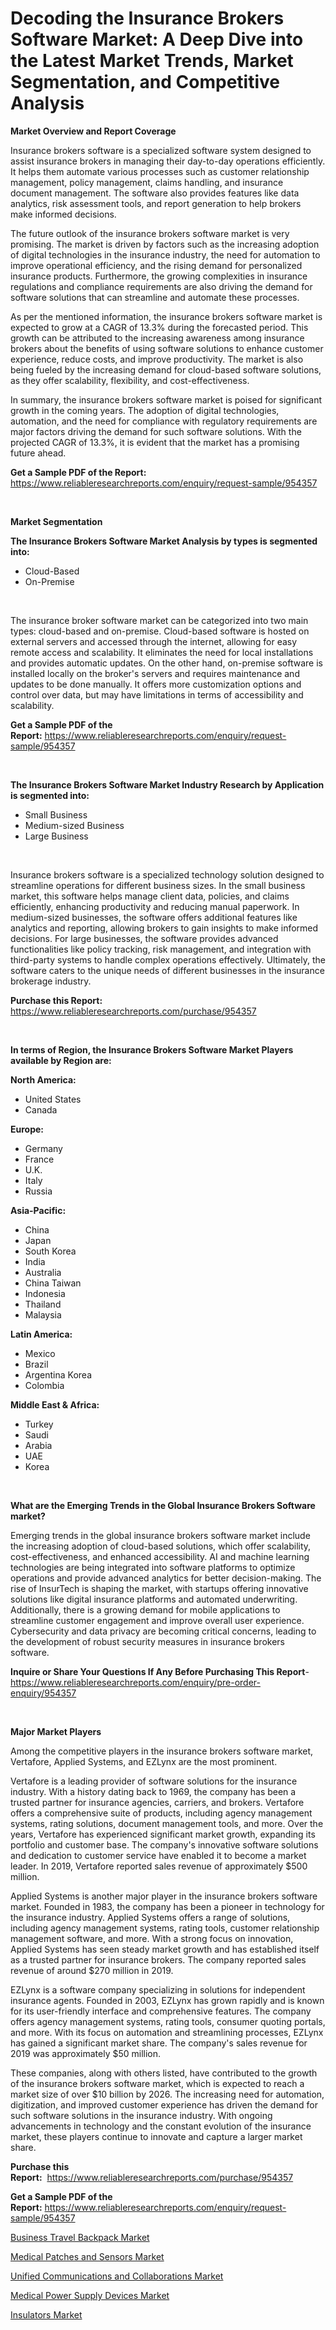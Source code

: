 <p><h1>Decoding the Insurance Brokers Software Market: A Deep Dive into the Latest Market Trends, Market Segmentation, and Competitive Analysis</h1></p><p><strong>Market Overview and Report Coverage</strong></p>
<p><p>Insurance brokers software is a specialized software system designed to assist insurance brokers in managing their day-to-day operations efficiently. It helps them automate various processes such as customer relationship management, policy management, claims handling, and insurance document management. The software also provides features like data analytics, risk assessment tools, and report generation to help brokers make informed decisions.</p><p>The future outlook of the insurance brokers software market is very promising. The market is driven by factors such as the increasing adoption of digital technologies in the insurance industry, the need for automation to improve operational efficiency, and the rising demand for personalized insurance products. Furthermore, the growing complexities in insurance regulations and compliance requirements are also driving the demand for software solutions that can streamline and automate these processes.</p><p>As per the mentioned information, the insurance brokers software market is expected to grow at a CAGR of 13.3% during the forecasted period. This growth can be attributed to the increasing awareness among insurance brokers about the benefits of using software solutions to enhance customer experience, reduce costs, and improve productivity. The market is also being fueled by the increasing demand for cloud-based software solutions, as they offer scalability, flexibility, and cost-effectiveness.</p><p>In summary, the insurance brokers software market is poised for significant growth in the coming years. The adoption of digital technologies, automation, and the need for compliance with regulatory requirements are major factors driving the demand for such software solutions. With the projected CAGR of 13.3%, it is evident that the market has a promising future ahead.</p></p>
<p><strong>Get a Sample PDF of the Report:</strong> <a href="https://www.reliableresearchreports.com/enquiry/request-sample/954357">https://www.reliableresearchreports.com/enquiry/request-sample/954357</a></p>
<p>&nbsp;</p>
<p><strong>Market Segmentation</strong></p>
<p><strong>The Insurance Brokers Software Market Analysis by types is segmented into:</strong></p>
<p><ul><li>Cloud-Based</li><li>On-Premise</li></ul></p>
<p>&nbsp;</p>
<p><p>The insurance broker software market can be categorized into two main types: cloud-based and on-premise. Cloud-based software is hosted on external servers and accessed through the internet, allowing for easy remote access and scalability. It eliminates the need for local installations and provides automatic updates. On the other hand, on-premise software is installed locally on the broker's servers and requires maintenance and updates to be done manually. It offers more customization options and control over data, but may have limitations in terms of accessibility and scalability.</p></p>
<p><strong>Get a Sample PDF of the Report:</strong>&nbsp;<a href="https://www.reliableresearchreports.com/enquiry/request-sample/954357">https://www.reliableresearchreports.com/enquiry/request-sample/954357</a></p>
<p>&nbsp;</p>
<p><strong>The Insurance Brokers Software Market Industry Research by Application is segmented into:</strong></p>
<p><ul><li>Small Business</li><li>Medium-sized Business</li><li>Large Business</li></ul></p>
<p>&nbsp;</p>
<p><p>Insurance brokers software is a specialized technology solution designed to streamline operations for different business sizes. In the small business market, this software helps manage client data, policies, and claims efficiently, enhancing productivity and reducing manual paperwork. In medium-sized businesses, the software offers additional features like analytics and reporting, allowing brokers to gain insights to make informed decisions. For large businesses, the software provides advanced functionalities like policy tracking, risk management, and integration with third-party systems to handle complex operations effectively. Ultimately, the software caters to the unique needs of different businesses in the insurance brokerage industry.</p></p>
<p><strong>Purchase this Report:</strong>&nbsp; <a href="https://www.reliableresearchreports.com/purchase/954357">https://www.reliableresearchreports.com/purchase/954357</a></p>
<p>&nbsp;</p>
<p><strong>In terms of Region, the Insurance Brokers Software Market Players available by Region are:</strong></p>
<p>
    <p> <strong> North America: </strong>
        <ul>
            <li>United States</li>
            <li>Canada</li>
        </ul>
        </p> 
    <p> <strong> Europe: </strong>
        <ul>
            <li>Germany</li>
            <li>France</li>
            <li>U.K.</li>
            <li>Italy</li>
            <li>Russia</li>
        </ul>
        </p> 
    <p> <strong> Asia-Pacific: </strong>
        <ul>
            <li>China</li>
            <li>Japan</li>
            <li>South Korea</li>
            <li>India</li>
            <li>Australia</li>
            <li>China Taiwan</li>
            <li>Indonesia</li>
            <li>Thailand</li>
            <li>Malaysia</li>
        </ul>
        </p> 
    <p> <strong> Latin America: </strong>
        <ul>
            <li>Mexico</li>
            <li>Brazil</li>
            <li>Argentina Korea</li>
            <li>Colombia</li>
        </ul>
        </p> 
    <p> <strong> Middle East & Africa: </strong>
        <ul>
            <li>Turkey</li>
            <li>Saudi</li>
            <li>Arabia</li>
            <li>UAE</li>
            <li>Korea</li>
        </ul>
    </p>
    </p>
<p>&nbsp;</p>
<p><strong>What are the Emerging Trends in the Global Insurance Brokers Software market?</strong></p>
<p><p>Emerging trends in the global insurance brokers software market include the increasing adoption of cloud-based solutions, which offer scalability, cost-effectiveness, and enhanced accessibility. AI and machine learning technologies are being integrated into software platforms to optimize operations and provide advanced analytics for better decision-making. The rise of InsurTech is shaping the market, with startups offering innovative solutions like digital insurance platforms and automated underwriting. Additionally, there is a growing demand for mobile applications to streamline customer engagement and improve overall user experience. Cybersecurity and data privacy are becoming critical concerns, leading to the development of robust security measures in insurance brokers software.</p></p>
<p><strong>Inquire or Share Your Questions If Any Before Purchasing This Report</strong>- <a href="https://www.reliableresearchreports.com/enquiry/pre-order-enquiry/954357">https://www.reliableresearchreports.com/enquiry/pre-order-enquiry/954357</a></p>
<p>&nbsp;</p>
<p><strong>Major Market Players</strong></p>
<p><p>Among the competitive players in the insurance brokers software market, Vertafore, Applied Systems, and EZLynx are the most prominent. </p><p>Vertafore is a leading provider of software solutions for the insurance industry. With a history dating back to 1969, the company has been a trusted partner for insurance agencies, carriers, and brokers. Vertafore offers a comprehensive suite of products, including agency management systems, rating solutions, document management tools, and more. Over the years, Vertafore has experienced significant market growth, expanding its portfolio and customer base. The company's innovative software solutions and dedication to customer service have enabled it to become a market leader. In 2019, Vertafore reported sales revenue of approximately $500 million.</p><p>Applied Systems is another major player in the insurance brokers software market. Founded in 1983, the company has been a pioneer in technology for the insurance industry. Applied Systems offers a range of solutions, including agency management systems, rating tools, customer relationship management software, and more. With a strong focus on innovation, Applied Systems has seen steady market growth and has established itself as a trusted partner for insurance brokers. The company reported sales revenue of around $270 million in 2019.</p><p>EZLynx is a software company specializing in solutions for independent insurance agents. Founded in 2003, EZLynx has grown rapidly and is known for its user-friendly interface and comprehensive features. The company offers agency management systems, rating tools, consumer quoting portals, and more. With its focus on automation and streamlining processes, EZLynx has gained a significant market share. The company's sales revenue for 2019 was approximately $50 million.</p><p>These companies, along with others listed, have contributed to the growth of the insurance brokers software market, which is expected to reach a market size of over $10 billion by 2026. The increasing need for automation, digitization, and improved customer experience has driven the demand for such software solutions in the insurance industry. With ongoing advancements in technology and the constant evolution of the insurance market, these players continue to innovate and capture a larger market share.</p></p>
<p><strong>Purchase this Report:</strong>&nbsp;&nbsp;<a href="https://www.reliableresearchreports.com/purchase/954357">https://www.reliableresearchreports.com/purchase/954357</a></p>
<p></p>
<p><strong>Get a Sample PDF of the Report:</strong>&nbsp;<a href="https://www.reliableresearchreports.com/enquiry/request-sample/954357">https://www.reliableresearchreports.com/enquiry/request-sample/954357</a></p>
<p><p><a href="https://medium.com/@jeffrystehr/business-travel-backpack-market-size-growth-forecast-2023-2030-7660b47d9260">Business Travel Backpack Market</a></p><p><a href="https://issuu.com/reportprime-2/docs/medical-patches-and-sensors-market-size-2030.pptx?fr=xKAE9_zU1NQ">Medical Patches and Sensors Market</a></p><p><a href="https://github.com/NorbertYates/Market-Research-Report-List-1/blob/main/unified-communications-and-collaborations-market.md">Unified Communications and Collaborations Market</a></p><p><a href="https://issuu.com/reportprime-2/docs/medical-power-supply-devices-market-size-2030.pptx?fr=xKAE9_zU1NQ">Medical Power Supply Devices Market</a></p><p><a href="https://www.reportprime.com/insulators-r1052">Insulators Market</a></p></p>